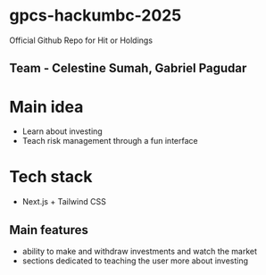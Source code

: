 # gpcs-hackumbc-2025
Official Github Repo for Hit or Holdings

## Team - Celestine Sumah, Gabriel Pagudar

# Main idea
- Learn about investing
- Teach risk management through a fun interface

# Tech stack
- Next.js + Tailwind CSS

## Main features
- ability to make and withdraw investments and watch the market
- sections dedicated to teaching the user more about investing
